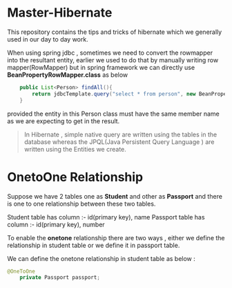 # Master-Hibernate

This repository contains the tips and tricks of hibernate which we generally used in our day to day work.

When using spring jdbc , sometimes we need to convert the rowmapper into the resultant entity, earlier we used to do that by 
manually writing row mapper(RowMapper) but in spring framework we can directly use **BeanPropertyRowMapper.class** as below

```java
    public List<Person> findAll(){
        return jdbcTemplate.query("select * from person", new BeanPropertyRowMapper<Person>(Person.class));
    }
```  
    
provided the entity in this Person class must have the same member name as we are expecting to get in the result.  


>In Hibernate , simple native query are written using the tables in the database whereas the JPQL(Java Persistent Query Language ) are written using the Entities we create.

# OnetoOne Relationship

Suppose we have 2 tables one as **Student** and other as **Passport** and there is one to one relationship between these two tables.

Student table has column  :-  id(primary key), name
Passport table has column :-  id(primary key), number

To enable the **onetone** relationship there are two ways , either we define the relationship in student table or we define it in passport table.

We can define the onetone relationship in student table as below :

```java
@OneToOne
    private Passport passport;
```



           
